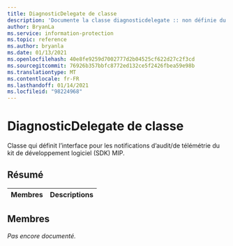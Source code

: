```yaml
---
title: DiagnosticDelegate de classe
description: 'Documente la classe diagnosticdelegate :: non définie du kit de développement logiciel (SDK) Microsoft Information Protection (MIP).'
author: BryanLa
ms.service: information-protection
ms.topic: reference
ms.author: bryanla
ms.date: 01/13/2021
ms.openlocfilehash: 40e8fe9259d7002777d2b04525cf622d27c2f3cd
ms.sourcegitcommit: 76926b357bbfc8772ed132ce5f2426fbea59e98b
ms.translationtype: MT
ms.contentlocale: fr-FR
ms.lasthandoff: 01/14/2021
ms.locfileid: "98224968"
---
```

# <a name="class-diagnosticdelegate"></a>DiagnosticDelegate de classe 
Classe qui définit l’interface pour les notifications d’audit/de télémétrie du kit de développement logiciel (SDK) MIP.
  
## <a name="summary"></a>Résumé
 Membres                        | Descriptions                                
--------------------------------|---------------------------------------------
  
## <a name="members"></a>Membres
_Pas encore documenté._
